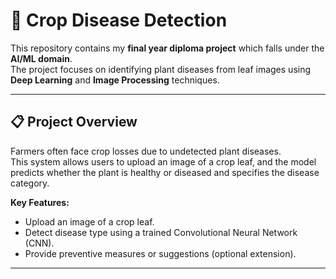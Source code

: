 
# 🌱 Crop Disease Detection  

This repository contains my **final year diploma project** which falls under the **AI/ML domain**.  
The project focuses on identifying plant diseases from leaf images using **Deep Learning** and **Image Processing** techniques.

---

## 📋 Project Overview  

Farmers often face crop losses due to undetected plant diseases.  
This system allows users to upload an image of a crop leaf, and the model predicts whether the plant is healthy or diseased and specifies the disease category.

**Key Features:**  
- Upload an image of a crop leaf.  
- Detect disease type using a trained Convolutional Neural Network (CNN).  
- Provide preventive measures or suggestions (optional extension).  
---

